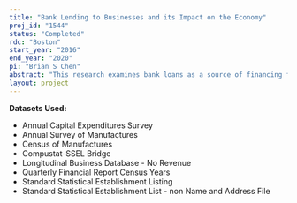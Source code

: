 ```yaml
---
title: "Bank Lending to Businesses and its Impact on the Economy"
proj_id: "1544"
status: "Completed"
rdc: "Boston"
start_year: "2016"
end_year: "2020"
pi: "Brian S Chen"
abstract: "This research examines bank loans as a source of financing for small firms in the U.S. by linking PayNet loan data to Census Bureau microdata. This project will investigate lending patterns to small firms, the geographic proximity of lenders and borrowers, how manufacturers’ productivity correlates with firms’ borrowing, and the role of credit provision in re-allocating capital from less- to more-productive firms. Second, changes in the supply of credit to small firms will be explored as well its effect on real outcomes such as employment, revenues, investment, and survival. The analysis will construct measures of small business lending by lender, to analyze how these are associated with lender characteristics, and then ultimately assess whether lender characteristics associated with declines in small business lending also predict worse outcomes for borrowing firms. A third group of questions revolves around the relative role of credit supply contractions and aggregate demand shortfalls during the Great Recession. A fourth phase investigates the relationship between monetary policy, bank lending, and the real economy by correlating lender characteristics to credit risk-taking, and then studying whether these same characteristics also affect borrower firm outcomes. The project also explores the causes and consequences of financial distress by analyzing the links between the economic conditions of borrowing firms and their financial distress and debt delinquency."
layout: project
---
```


**Datasets Used:**

  - Annual Capital Expenditures Survey 
  - Annual Survey of Manufactures 
  - Census of Manufactures 
  - Compustat-SSEL Bridge 
  - Longitudinal Business Database - No Revenue 
  - Quarterly Financial Report Census Years 
  - Standard Statistical Establishment Listing 
  - Standard Statistical Establishment List - non Name and Address File 

